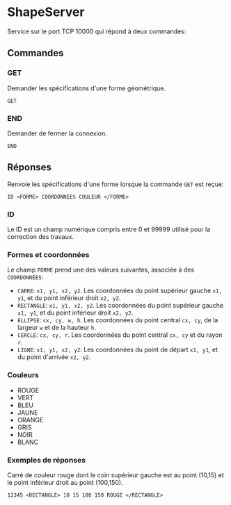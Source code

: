 ShapeServer
===========

Service sur le port TCP 10000 qui répond à deux commandes:


## Commandes

### GET

Demander les spécifications d'une forme géométrique.

````
GET
````

### END

Demander de fermer la connexion.

````
END
````

## Réponses

Renvoie les spécifications d'une forme lorsque la commande `GET` est reçue:

````
ID <FORME> COORDONNÉES COULEUR </FORME>
````

### ID

Le ID est un champ numérique compris entre 0 et 99999 utilisé pour la correction des travaux.

### Formes et coordonnées

Le champ `FORME` prend une des valeurs suivantes, associée à des `COORDONNÉES`:

* `CARRE`: `x1, y1, x2, y2`. Les coordonnées du point supérieur gauche `x1, y1`, et du point inférieur droit `x2, y2`.
* `RECTANGLE`: `x1, y1, x2, y2`. Les coordonnées du point supérieur gauche `x1, y1`, et du point inférieur droit `x2, y2`.
* `ELLIPSE`: `cx, cy, w, h`. Les coordonnées du point central `cx, cy`, de la largeur `w` et de la hauteur `h`.
* `CERCLE`: `cx, cy, r`. Les coordonnées du point central `cx, cy` et du rayon `r`.
* `LIGNE`: `x1, y1, x2, y2`: Les coordonnées du point de départ `x1, y1`, et du point d'arrivée `x2, y2`.

### Couleurs

* ROUGE
* VERT
* BLEU
* JAUNE
* ORANGE
* GRIS
* NOIR
* BLANC


### Exemples de réponses

Carré de couleur rouge dont le coin supérieur gauche est au point (10,15) et le point inférieur droit au point (100,150).

````
12345 <RECTANGLE> 10 15 100 150 ROUGE </RECTANGLE>
````


